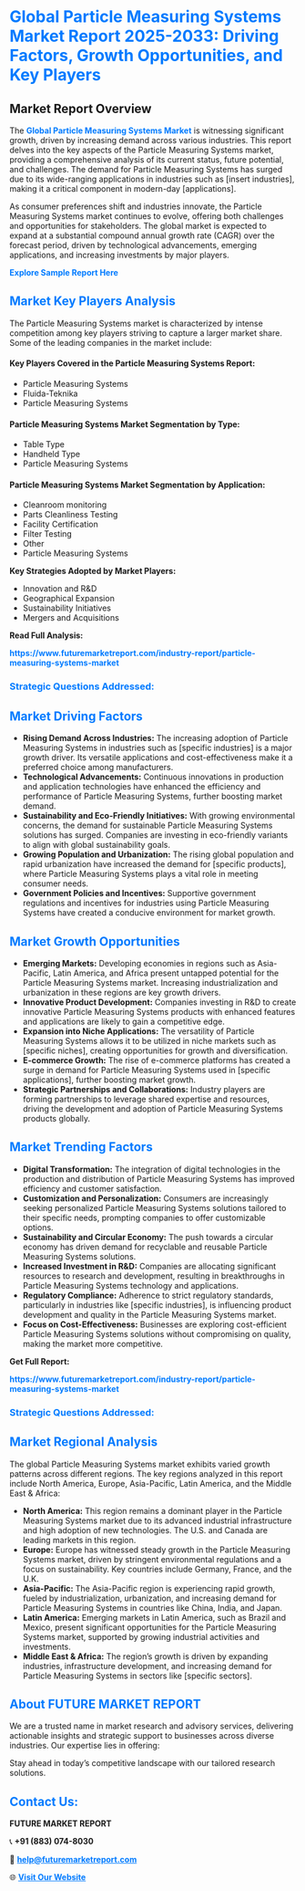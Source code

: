 <h1 style="color: #007BFF;">Global Particle Measuring Systems Market Report 2025-2033: Driving Factors, Growth Opportunities, and Key Players</h1>

<section id="overview">
<h2>Market Report Overview</h2>
<p>The <a href="https://www.futuremarketreport.com/industry-report/particle-measuring-systems-market" style="color: #007BFF; text-decoration: none;"><strong>Global Particle Measuring Systems Market</strong></a> is witnessing significant growth, driven by increasing demand across various industries. This report delves into the key aspects of the Particle Measuring Systems market, providing a comprehensive analysis of its current status, future potential, and challenges. The demand for Particle Measuring Systems has surged due to its wide-ranging applications in industries such as [insert industries], making it a critical component in modern-day [applications].</p>
<p>As consumer preferences shift and industries innovate, the Particle Measuring Systems market continues to evolve, offering both challenges and opportunities for stakeholders. The global market is expected to expand at a substantial compound annual growth rate (CAGR) over the forecast period, driven by technological advancements, emerging applications, and increasing investments by major players.</p>
</section>

<section id="overview">
<p><a href="https://www.futuremarketreport.com/request-sample/reportId=101238" style="color: #007BFF; text-decoration: none;"><strong>Explore Sample Report Here</strong></a></p>
</section>

<section id="key-players">
<h2 style="color: #007BFF;">Market Key Players Analysis</h2>
<p>The Particle Measuring Systems market is characterized by intense competition among key players striving to capture a larger market share. Some of the leading companies in the market include:</p>
<h4>Key Players Covered in the Particle Measuring Systems Report:</h4>
<ul><li>Particle Measuring Systems</li><li>Fluida-Teknika</li><li>Particle Measuring Systems</li></ul>
<h4>Particle Measuring Systems Market Segmentation by Type:</h4>
<ul><li>Table Type</li><li>Handheld Type</li><li>Particle Measuring Systems</li></ul>

<h4>Particle Measuring Systems Market Segmentation by Application:</h4>
<ul><li>Cleanroom monitoring</li><li>Parts Cleanliness Testing</li><li>Facility Certification</li><li>Filter Testing</li><li>Other</li><li>Particle Measuring Systems</li></ul>
<p><strong>Key Strategies Adopted by Market Players:</strong></p>
<ul>
<li>Innovation and R&D</li>
<li>Geographical Expansion</li>
<li>Sustainability Initiatives</li>
<li>Mergers and Acquisitions</li>
</ul>
</section>

<section>
<p><strong>Read Full Analysis: </strong></p><a href="https://www.futuremarketreport.com/industry-report/particle-measuring-systems-market" style="color: #007BFF; text-decoration: none;"><strong>https://www.futuremarketreport.com/industry-report/particle-measuring-systems-market</strong></a>
<h3 style="color: #007BFF;">Strategic Questions Addressed:</h3>
</section>

<section id="driving-factors">
<h2 style="color: #007BFF;">Market Driving Factors</h2>
<ul>
<li><strong>Rising Demand Across Industries:</strong> The increasing adoption of Particle Measuring Systems in industries such as [specific industries] is a major growth driver. Its versatile applications and cost-effectiveness make it a preferred choice among manufacturers.</li>
<li><strong>Technological Advancements:</strong> Continuous innovations in production and application technologies have enhanced the efficiency and performance of Particle Measuring Systems, further boosting market demand.</li>
<li><strong>Sustainability and Eco-Friendly Initiatives:</strong> With growing environmental concerns, the demand for sustainable Particle Measuring Systems solutions has surged. Companies are investing in eco-friendly variants to align with global sustainability goals.</li>
<li><strong>Growing Population and Urbanization:</strong> The rising global population and rapid urbanization have increased the demand for [specific products], where Particle Measuring Systems plays a vital role in meeting consumer needs.</li>
<li><strong>Government Policies and Incentives:</strong> Supportive government regulations and incentives for industries using Particle Measuring Systems have created a conducive environment for market growth.</li>
</ul>
</section>

<section id="growth-opportunities">
<h2 style="color: #007BFF;">Market Growth Opportunities</h2>
<ul>
<li><strong>Emerging Markets:</strong> Developing economies in regions such as Asia-Pacific, Latin America, and Africa present untapped potential for the Particle Measuring Systems market. Increasing industrialization and urbanization in these regions are key growth drivers.</li>
<li><strong>Innovative Product Development:</strong> Companies investing in R&D to create innovative Particle Measuring Systems products with enhanced features and applications are likely to gain a competitive edge.</li>
<li><strong>Expansion into Niche Applications:</strong> The versatility of Particle Measuring Systems allows it to be utilized in niche markets such as [specific niches], creating opportunities for growth and diversification.</li>
<li><strong>E-commerce Growth:</strong> The rise of e-commerce platforms has created a surge in demand for Particle Measuring Systems used in [specific applications], further boosting market growth.</li>
<li><strong>Strategic Partnerships and Collaborations:</strong> Industry players are forming partnerships to leverage shared expertise and resources, driving the development and adoption of Particle Measuring Systems products globally.</li>
</ul>
</section>

<section id="trending-factors">
<h2 style="color: #007BFF;">Market Trending Factors</h2>
<ul>
<li><strong>Digital Transformation:</strong> The integration of digital technologies in the production and distribution of Particle Measuring Systems has improved efficiency and customer satisfaction.</li>
<li><strong>Customization and Personalization:</strong> Consumers are increasingly seeking personalized Particle Measuring Systems solutions tailored to their specific needs, prompting companies to offer customizable options.</li>
<li><strong>Sustainability and Circular Economy:</strong> The push towards a circular economy has driven demand for recyclable and reusable Particle Measuring Systems solutions.</li>
<li><strong>Increased Investment in R&D:</strong> Companies are allocating significant resources to research and development, resulting in breakthroughs in Particle Measuring Systems technology and applications.</li>
<li><strong>Regulatory Compliance:</strong> Adherence to strict regulatory standards, particularly in industries like [specific industries], is influencing product development and quality in the Particle Measuring Systems market.</li>
<li><strong>Focus on Cost-Effectiveness:</strong> Businesses are exploring cost-efficient Particle Measuring Systems solutions without compromising on quality, making the market more competitive.</li>
</ul>
</section>

<section>
<p><strong>Get Full Report: </strong></p><a href="https://www.futuremarketreport.com/industry-report/particle-measuring-systems-market" style="color: #007BFF; text-decoration: none;"><strong>https://www.futuremarketreport.com/industry-report/particle-measuring-systems-market</strong></a>
<h3 style="color: #007BFF;">Strategic Questions Addressed:</h3>
</section>


<section id="regional-analysis">
<h2 style="color: #007BFF;">Market Regional Analysis</h2>
<p>The global Particle Measuring Systems market exhibits varied growth patterns across different regions. The key regions analyzed in this report include North America, Europe, Asia-Pacific, Latin America, and the Middle East & Africa:</p>
<ul>
<li><strong>North America:</strong> This region remains a dominant player in the Particle Measuring Systems market due to its advanced industrial infrastructure and high adoption of new technologies. The U.S. and Canada are leading markets in this region.</li>
<li><strong>Europe:</strong> Europe has witnessed steady growth in the Particle Measuring Systems market, driven by stringent environmental regulations and a focus on sustainability. Key countries include Germany, France, and the U.K.</li>
<li><strong>Asia-Pacific:</strong> The Asia-Pacific region is experiencing rapid growth, fueled by industrialization, urbanization, and increasing demand for Particle Measuring Systems in countries like China, India, and Japan.</li>
<li><strong>Latin America:</strong> Emerging markets in Latin America, such as Brazil and Mexico, present significant opportunities for the Particle Measuring Systems market, supported by growing industrial activities and investments.</li>
<li><strong>Middle East & Africa:</strong> The region’s growth is driven by expanding industries, infrastructure development, and increasing demand for Particle Measuring Systems in sectors like [specific sectors].</li>
</ul>
</section>

<footer>
<h2 style="color: #007BFF;">About FUTURE MARKET REPORT</h2>
<p>We are a trusted name in market research and advisory services, delivering actionable insights and strategic support to businesses across diverse industries. Our expertise lies in offering:</p>

<p>Stay ahead in today’s competitive landscape with our tailored research solutions.</p>

<h2 style="color: #007BFF;">Contact Us:</h2>
<p><strong>FUTURE MARKET REPORT</strong></p>
<p>📞 <strong>+91 (883) 074-8030</strong></p>
<p>📧 <strong><a href="mailto:help@futuremarketreport.com" style="color: #007BFF;">help@futuremarketreport.com</a></strong></p>
<p>🌐 <strong><a href="https://www.futuremarketreport.com/" style="color: #007BFF;">Visit Our Website</a></strong></p>
</footer>